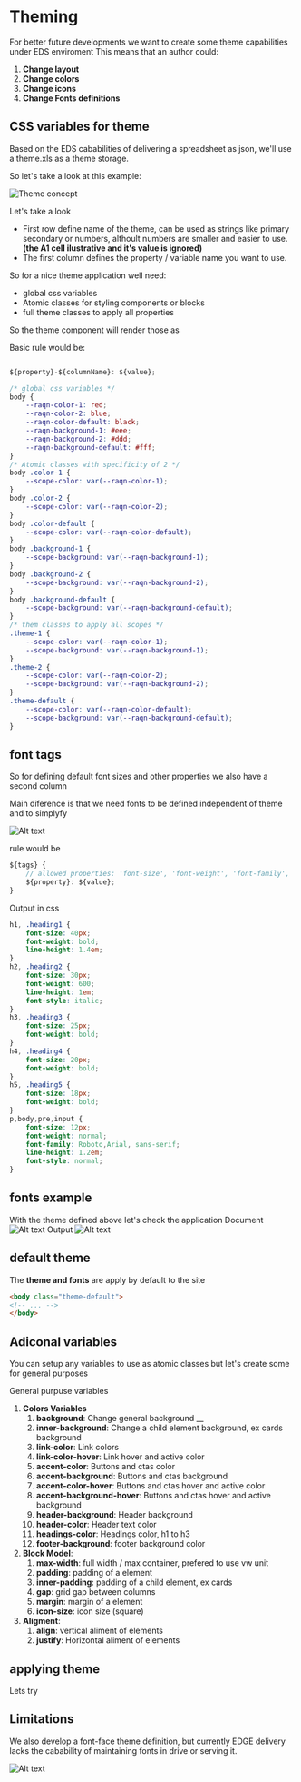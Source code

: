 # Theming

For better future developments we want to create some theme capabilities under EDS enviroment
This means that an author could:

1. __Change layout__
2. __Change colors__
3. __Change icons__
4. __Change Fonts definitions__


## CSS variables for theme

Based on the EDS cababilities of delivering a spreadsheet as json,
we'll use a theme.xls as a theme storage.

So let's take a look at this example:

![Theme concept](../assets/theme-concept-excel.png)

Let's take a look

- First row define name of the theme, can be used as strings like primary secondary or numbers, althoult numbers are smaller and easier to use. __(the A1 cell ilustrative and it's value is ignored)__
- The first column defines the property / variable name you want to use.

So for a nice theme application well need:
 - global css variables
 - Atomic classes for styling components or blocks
 - full theme classes to apply all properties


So the theme component will render those as 

Basic rule would be:

```javascript 

${property}-${columnName}: ${value};

```

```css
/* global css variables */
body {
    --raqn-color-1: red;
    --raqn-color-2: blue;
    --raqn-color-default: black;
    --raqn-background-1: #eee;
    --raqn-background-2: #ddd;
    --raqn-background-default: #fff;
}
/* Atomic classes with specificity of 2 */
body .color-1 {
    --scope-color: var(--raqn-color-1);
}
body .color-2 {
    --scope-color: var(--raqn-color-2);
}
body .color-default {
    --scope-color: var(--raqn-color-default);
}
body .background-1 {
    --scope-background: var(--raqn-background-1);
}
body .background-2 {
    --scope-background: var(--raqn-background-2);
}
body .background-default {
    --scope-background: var(--raqn-background-default);
}
/* them classes to apply all scopes */
.theme-1 {
    --scope-color: var(--raqn-color-1);
    --scope-background: var(--raqn-background-1);
}
.theme-2 {
    --scope-color: var(--raqn-color-2);
    --scope-background: var(--raqn-background-2);
}
.theme-default {
    --scope-color: var(--raqn-color-default);
    --scope-background: var(--raqn-background-default);
}
```

## font tags 
So for defining default font sizes and other properties we also have a second column

Main diference is that we need fonts to be defined independent of theme and to simplyfy 

![Alt text](../assets/theme-fonts.png)

rule would be 
```javascript
${tags} {
    // allowed properties: 'font-size', 'font-weight', 'font-family', 'line-height', 'font-style'
    ${property}: ${value};
}
```
Output in css 
```css
h1, .heading1 {
    font-size: 40px;
    font-weight: bold;
    line-height: 1.4em;
}
h2, .heading2 {
    font-size: 30px;
    font-weight: 600;
    line-height: 1em;
    font-style: italic;
}
h3, .heading3 {
    font-size: 25px;
    font-weight: bold;
}
h4, .heading4 {
    font-size: 20px;
    font-weight: bold;
}
h5, .heading5 {
    font-size: 18px;
    font-weight: bold;
}
p,body,pre,input {
    font-size: 12px;
    font-weight: normal;
    font-family: Roboto,Arial, sans-serif;
    line-height: 1.2em;
    font-style: normal;
}
```
## fonts example

With the theme defined above let's check the application
Document
![Alt text](../assets/simple-doc.png)
Output
![Alt text](../assets/font-example.png)


## default theme

The __theme and fonts__ are apply by default to the site

```HTML
<body class="theme-default">
<!-- ... -->
</body>
```


## Adiconal variables 

You can setup any variables to use as atomic classes but let's create some for general purposes

General purpuse variables
1. __Colors Variables__
    1. __background__: Change general background __
    2. __inner-background__: Change a child element background, ex cards background
    3. __link-color__: Link colors 
    4. __link-color-hover__: Link hover and active color
    5. __accent-color__: Buttons and ctas color
    6. __accent-background__: Buttons and ctas background
    7. __accent-color-hover__: Buttons and ctas hover and active color
    8. __accent-background-hover__: Buttons and ctas hover and active background
    9. __header-background__: Header background
    10. __header-color__: Header text color
    11. __headings-color__: Headings color, h1 to h3
    12. __footer-background__: footer background color
2. __Block Model__:
    1. __max-width__: full width / max container, prefered to use vw unit
    2. __padding__: padding of a element
    3. __inner-padding__: padding of a child element, ex cards 
    4. __gap__: grid gap between columns
    5. __margin__: margin of a element
    6. __icon-size__: icon size (square)
3. __Aligment__:
    1. __align__: vertical aliment of elements
    2. __justify__: Horizontal aliment of elements
    

## applying theme

Lets try 




## Limitations

We also develop a font-face theme definition, but currently EDGE delivery lacks the cabability of maintaining fonts in drive or serving it.

![Alt text](../assets/font-limitation.png)